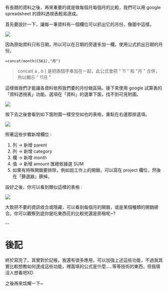 有長期的資料之後，再來重要的就是做每個月每個月的比較，我們可以用 google spreadsheet 的資料透視表輕易達成。

首先要設計一下，讓每一筆資料有一個欄位可以抓出它的月份，像圖中這樣。

![](https://dl.dropboxusercontent.com/u/6217074/blog/2015-11/moneymonth.png)

因為原始資料只有日期，所以可以在日期的旁邊多加一欄，使用公式抓出日期的月份。
```
=concat(month(C561),"月")
```
> concat( a , b ) 是把兩個字串加在一起，此公式會把 " 11 " 和 "月 " 合併，所以顯示 " 11月 "

這樣做我們才能讓各資料依照我們要的月份做區隔。接下來使用 google 試算表的「資料透視表」功能。選項在「資料」的選單下面，找不到可見附圖。

![](https://dl.dropboxusercontent.com/u/6217074/blog/2015-11/pivottable1.png)

按下去之後會看到如下面附圖一樣空空如也的表格，重點在右邊那排選項。

![](https://dl.dropboxusercontent.com/u/6217074/blog/2015-11/pivottable2.png)

照著這些步驟新增欄位 : 

 1. 列 -> 新增 parent
 2. 列 -> 新增 category
 3. 欄 -> 新增 month
 4. 值 -> 新增 amount 匯總依據選 SUM
 5. 如果有特殊開銷要排除，例如說工作上的開銷，可以寫在 project 欄位，然後在「篩選器」篩掉。

設好之後，你可以看到類似這樣的表格 : 

![](https://dl.dropboxusercontent.com/u/6217074/blog/2015-11/pivottable3.png)

大致把不要的資訊收合或隱藏，可以看到每個月的開銷，或是某個種類的開銷總合。你可以觀察到底你是吃東西花的比較兇還是房租呢~?

-- 

# 後記

終於寫完了。其實對於記帳，我還有很多應用，可以加強上述這些功能，不過我其實比較想教如何達成這些功能，裡面填的公式是什麼.....等等技術的東西，但我猜沒人想看吧XD

之後再來炫耀一下~